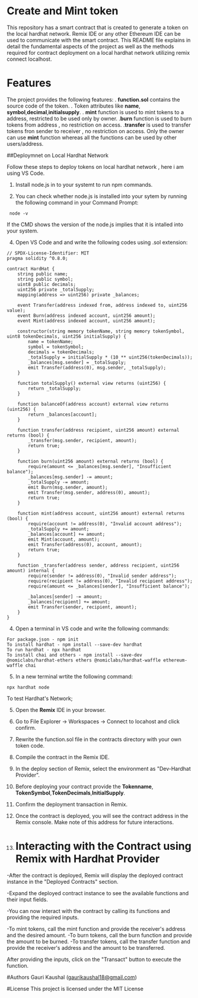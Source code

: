 # Create and Mint token

This repository has a smart contract that is created to generate a token on the local hardhat network. Remix IDE or any other Ethereum IDE can be used to communicate with the smart contract.
This README file explains in detail the fundamental aspects of the project as well as the methods required for contract deployment on a local hardhat network utilizing remix connect localhost.

# Features
The project provides the following features:
. **function.sol** contains the source code of the token.
. Token attributes like **name**, **symbol**,**decimal**,**initialsupply**.
. **mint** function is used to mint tokens to a address, restricted to be used only by owner.
.**burn** function is used to burn tokens from address , no restriction on access.
.**transfer** is used to transfer tokens fron sender to receiver , no restriction on access.
Only the owner can use **mint** function whereas all the functions can be used by other users/address.

##Deploymnet on Local Hardhat Network


Follow these steps to deploy tokens on local hardhat network , here i am using VS Code.

1. Install node.js in to your systemt to run npm commands.
  
2. You can check whether node.js is installed into your sytem by running the following command in your Command Prompt:
```
 node -v
```
If the CMD shows the version of the node.js implies that it is intalled into your system.

4. Open VS Code and and write the following codes using .sol extension:
```
// SPDX-License-Identifier: MIT
pragma solidity ^0.8.0;

contract HardHat {
    string public name;
    string public symbol;
    uint8 public decimals;
    uint256 private _totalSupply;
    mapping(address => uint256) private _balances;
    
    event Transfer(address indexed from, address indexed to, uint256 value);
    event Burn(address indexed account, uint256 amount);
    event Mint(address indexed account, uint256 amount);

    constructor(string memory tokenName, string memory tokenSymbol, uint8 tokenDecimals, uint256 initialSupply) {
        name = tokenName;
        symbol = tokenSymbol;
        decimals = tokenDecimals;
        _totalSupply = initialSupply * (10 ** uint256(tokenDecimals));
        _balances[msg.sender] = _totalSupply;
        emit Transfer(address(0), msg.sender, _totalSupply);
    }

    function totalSupply() external view returns (uint256) {
        return _totalSupply;
    }

    function balanceOf(address account) external view returns (uint256) {
        return _balances[account];
    }

    function transfer(address recipient, uint256 amount) external returns (bool) {
        _transfer(msg.sender, recipient, amount);
        return true;
    }

    function burn(uint256 amount) external returns (bool) {
        require(amount <= _balances[msg.sender], "Insufficient balance");
        _balances[msg.sender] -= amount;
        _totalSupply -= amount;
        emit Burn(msg.sender, amount);
        emit Transfer(msg.sender, address(0), amount);
        return true;
    }

    function mint(address account, uint256 amount) external returns (bool) {
        require(account != address(0), "Invalid account address");
        _totalSupply += amount;
        _balances[account] += amount;
        emit Mint(account, amount);
        emit Transfer(address(0), account, amount);
        return true;
    }

    function _transfer(address sender, address recipient, uint256 amount) internal {
        require(sender != address(0), "Invalid sender address");
        require(recipient != address(0), "Invalid recipient address");
        require(amount <= _balances[sender], "Insufficient balance");

        _balances[sender] -= amount;
        _balances[recipient] += amount;
        emit Transfer(sender, recipient, amount);
    }
}
```
4. Open a terminal in VS code and write the following commands:
```
For package.json - npm init
To install hardhat - npm install --save-dev hardhat
To run hardhat - npx hardhat
To install chai and others - npm install --save-dev @nomiclabs/hardhat-ethers ethers @nomiclabs/hardhat-waffle ethereum-waffle chai
```
5. In a new terminal wrtite the following command:
```
npx hardhat node
```
To test Hardhat's Network;

5. Open the **Remix** IDE in your browser.
6. Go to File Explorer -> Workspaces -> Connect to locahost and click confirm.
7. Rewrite the function.sol file in the contracts directory with your own token code.
8. Compile the contract in the Remix IDE.
9. In the deploy section of Remix, select the environment as "Dev-Hardhat Provider".
10. Before deploying your contract provide the **Tokenname**, **TokenSymbol**,**TokenDecimals**,**InitialSupply**.
11. Confirm the deployment transaction in Remix.
12. Once the contract is deployed, you will see the contract address in the Remix console. Make note of this address for future interactions.

13. # Interacting with the Contract using Remix with Hardhat Provider
 -After the contract is deployed, Remix will display the deployed contract instance in the "Deployed Contracts" section.

-Expand the deployed contract instance to see the available functions and their input fields.

-You can now interact with the contract by calling its functions and providing the required inputs.

-To mint tokens, call the mint function and provide the receiver's address and the desired amount. -To burn tokens, call the burn function and provide the amount to be burned. -To transfer tokens, call the transfer function and provide the receiver's address and the amount to be transferred.

After providing the inputs, click on the "Transact" button to execute the function.

#Authors
Gauri Kaushal (gaurikaushal18@gmail.com)

#License
This project is licensed under the MIT License


